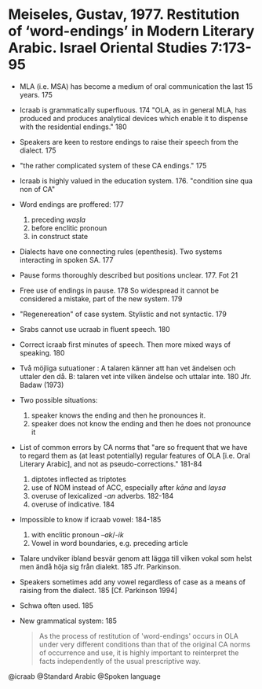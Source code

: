 # Meiseles, Gustav, 1977. Restitution of ‘word-endings’ in Modern Literary Arabic.  Israel Oriental Studies 7:173-95

- MLA (i.e. MSA) has become a medium of oral communication the last 15 years. 175

- Icraab is grammatically superfluous. 174 "OLA, as in general MLA, has produced and produces analytical devices which enable it to dispense with the residential endings." 180

- Speakers are keen to restore endings to raise their speech from the dialect. 175

- "the rather complicated system of these CA endings." 175

- Icraab is highly valued in the education system. 176. "condition sine qua non of CA"

- Word endings are proffered: 177 
    1. preceding *waṣla*
    2. before enclitic pronoun
    3. in construct state

- Dialects have one connecting rules (epenthesis). Two systems interacting in spoken SA. 177

- Pause forms thoroughly described but positions unclear. 177. Fot 21

- Free use of endings in pause. 178 So widespread it cannot be considered a mistake, part of the new system. 179

- "Regenereation" of case system. Stylistic and not syntactic. 179

- Srabs cannot use ucraab in fluent speech. 180

- Correct icraab first minutes of speech. Then more mixed ways of speaking. 180

- Två möjliga sutuationer : A talaren känner att han vet ändelsen och uttaler den då. B: talaren vet inte vilken ändelse och uttalar inte. 180 Jfr. Badaw (1973)
- Two possible situations: 
    1. speaker knows the ending and then he pronounces it. 
    2. speaker does not know the ending and then he does not pronounce it

- List of common errors by CA norms that "are so frequent that we have to regard them as (at least potentially) regular features of OLA [i.e. Oral Literary Arabic], and not as pseudo-corrections." 181-84
    1. diptotes inflected as triptotes 
    2. use of NOM instead of ACC, especially after *kāna* and *laysa* 
    3. overuse of lexicalized *-an* adverbs. 182-184
    4. overuse of indicative. 184

- Impossible to know if icraab vowel: 184-185
    1. with enclitic pronoun –*ak*/*-ik*
    2. Vowel in word boundaries, e.g. preceding article

- Talare undviker ibland besvär genom att lägga till vilken vokal som helst men ändå höja sig från dialekt. 185 Jfr. Parkinson.
- Speakers sometimes add any vowel regardless of case as a means of raising from the dialect. 185 [Cf. Parkinson 1994]

- Schwa often used. 185

- New grammatical system: 185 

    > As the process of restitution of 'word-endings' occurs in OLA under very different conditions than that of the original CA norms of occurrence and use, it is highly important to reinterpret the facts independently of the usual prescriptive way. 

@icraab
@Standard Arabic
@Spoken language
